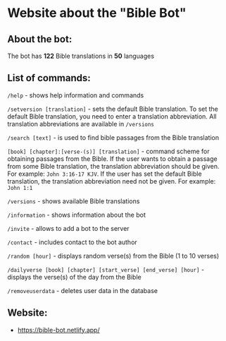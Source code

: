 # Website about the "Bible Bot"

## About the bot: 

The bot has **122** Bible translations in **50** languages

## **List of commands:**

`/help` - shows help information and commands

`/setversion [translation]` - sets the default Bible translation. To set the default Bible translation, you need to enter a translation abbreviation. All translation abbreviations are available in `/versions`

`/search [text]` - is used to find bible passages from the Bible translation

`[book] [chapter]:[verse-(s)] [translation]` - command scheme for obtaining passages from the Bible. If the user wants to obtain a passage from some Bible translation, the translation abbreviation should be given. For example: `John 3:16-17 KJV`. If the user has set the default Bible translation, the translation abbreviation need not be given. For example: `John 1:1`

`/versions` - shows available Bible translations

`/information` - shows information about the bot

`/invite` - allows to add a bot to the server

`/contact` - includes contact to the bot author

`/random [hour]` - displays random verse(s) from the Bible (1 to 10 verses)

`/dailyverse [book] [chapter] [start_verse] [end_verse] [hour]` - displays the verse(s) of the day from the Bible

`/removeuserdata` - deletes user data in the database

## **Website:** 

* https://bible-bot.netlify.app/
